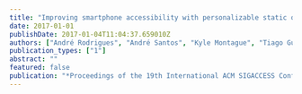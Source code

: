 ```yaml
---
title: "Improving smartphone accessibility with personalizable static overlays"
date: 2017-01-01
publishDate: 2017-01-04T11:04:37.659010Z
authors: ["André Rodrigues", "André Santos", "Kyle Montague", "Tiago Guerreiro"]
publication_types: ["1"]
abstract: ""
featured: false
publication: "*Proceedings of the 19th International ACM SIGACCESS Conference on Computers and Accessibility*"
---
```


